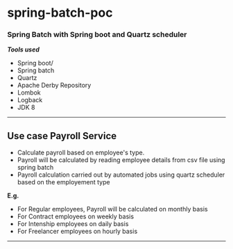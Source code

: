 # spring-batch-poc
### Spring Batch with Spring boot and Quartz scheduler

<b><i>Tools used</i></b>
<ul>
  <li> Spring boot/ </li>
  <li> Spring batch  </li>
  <li> Quartz  </li>
  <li> Apache Derby Repository  </li>
  <li> Lombok  </li>
  <li> Logback </li>
  <li> JDK 8  </li>
</ul>

---
## Use case <b>Payroll Service </b>

* Calculate payroll based on employee's type.
* Payroll will be calculated by reading employee details from csv file using spring batch
* Payroll calculation carried out by automated jobs using quartz scheduler based on the employement type

<b>E.g.</b>
* For Regular employees, Payroll will be calculated on monthly basis
* For Contract employees on weekly basis
* For Intenship employees on daily basis
* For Freelancer employees on hourly basis

---

